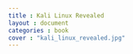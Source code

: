 ```yaml
---
title : Kali Linux Revealed
layout : document
categories : book
cover : "kali_linux_revealed.jpg"
---
```

